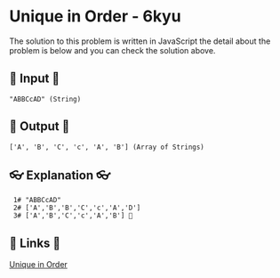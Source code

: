 # Unique in Order - 6kyu

The solution to this problem is written in JavaScript the detail about the problem is below and you can check the solution above.

## 🥚 Input 🥚

```
"ABBCcAD" (String)
```

## 🐣 Output 🐣

```
['A', 'B', 'C', 'c', 'A', 'B'] (Array of Strings)
```

## 👓 Explanation 👓

```
 1# "ABBCcAD"
 2# ['A','B','B','C','c','A','D']
 3# ['A','B','C','c','A','B'] 🎉
```

## 🔗 Links 🔗

[Unique in Order](https://www.codewars.com/kata/54e6533c92449cc251001667)
